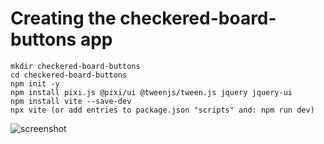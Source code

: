 # Creating the checkered-board-buttons app

    mkdir checkered-board-buttons
    cd checkered-board-buttons
    npm init -y
    npm install pixi.js @pixi/ui @tweenjs/tween.js jquery jquery-ui
    npm install vite --save-dev
    npx vite (or add entries to package.json "scripts" and: npm run dev)

![screenshot](https://raw.github.com/afarber/pixi-questions/master/checkered-board-buttons/screenshot.gif)
